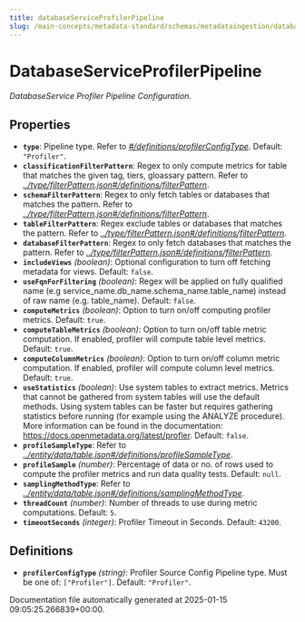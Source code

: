 ```yaml
---
title: databaseServiceProfilerPipeline
slug: /main-concepts/metadata-standard/schemas/metadataingestion/databaseserviceprofilerpipeline
---
```


# DatabaseServiceProfilerPipeline

*DatabaseService Profiler Pipeline Configuration.*

## Properties

- **`type`**: Pipeline type. Refer to *[#/definitions/profilerConfigType](#definitions/profilerConfigType)*. Default: `"Profiler"`.
- **`classificationFilterPattern`**: Regex to only compute metrics for table that matches the given tag, tiers, gloassary pattern. Refer to *[../type/filterPattern.json#/definitions/filterPattern](#/type/filterPattern.json#/definitions/filterPattern)*.
- **`schemaFilterPattern`**: Regex to only fetch tables or databases that matches the pattern. Refer to *[../type/filterPattern.json#/definitions/filterPattern](#/type/filterPattern.json#/definitions/filterPattern)*.
- **`tableFilterPattern`**: Regex exclude tables or databases that matches the pattern. Refer to *[../type/filterPattern.json#/definitions/filterPattern](#/type/filterPattern.json#/definitions/filterPattern)*.
- **`databaseFilterPattern`**: Regex to only fetch databases that matches the pattern. Refer to *[../type/filterPattern.json#/definitions/filterPattern](#/type/filterPattern.json#/definitions/filterPattern)*.
- **`includeViews`** *(boolean)*: Optional configuration to turn off fetching metadata for views. Default: `false`.
- **`useFqnForFiltering`** *(boolean)*: Regex will be applied on fully qualified name (e.g service_name.db_name.schema_name.table_name) instead of raw name (e.g. table_name). Default: `false`.
- **`computeMetrics`** *(boolean)*: Option to turn on/off computing profiler metrics. Default: `true`.
- **`computeTableMetrics`** *(boolean)*: Option to turn on/off table metric computation. If enabled, profiler will compute table level metrics. Default: `true`.
- **`computeColumnMetrics`** *(boolean)*: Option to turn on/off column metric computation. If enabled, profiler will compute column level metrics. Default: `true`.
- **`useStatistics`** *(boolean)*: Use system tables to extract metrics. Metrics that cannot be gathered from system tables will use the default methods. Using system tables can be faster but requires gathering statistics before running (for example using the ANALYZE procedure). More information can be found in the documentation: https://docs.openmetadata.org/latest/profler. Default: `false`.
- **`profileSampleType`**: Refer to *[../entity/data/table.json#/definitions/profileSampleType](#/entity/data/table.json#/definitions/profileSampleType)*.
- **`profileSample`** *(number)*: Percentage of data or no. of rows used to compute the profiler metrics and run data quality tests. Default: `null`.
- **`samplingMethodType`**: Refer to *[../entity/data/table.json#/definitions/samplingMethodType](#/entity/data/table.json#/definitions/samplingMethodType)*.
- **`threadCount`** *(number)*: Number of threads to use during metric computations. Default: `5`.
- **`timeoutSeconds`** *(integer)*: Profiler Timeout in Seconds. Default: `43200`.
## Definitions

- **`profilerConfigType`** *(string)*: Profiler Source Config Pipeline type. Must be one of: `["Profiler"]`. Default: `"Profiler"`.


Documentation file automatically generated at 2025-01-15 09:05:25.266839+00:00.
